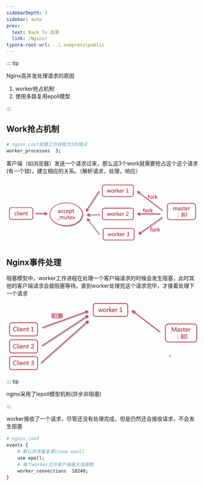 ```yaml
---
sidebarDepth: 3
sidebar: auto
prev:
  text: Back To 目录
  link: /Nginx/
typora-root-url: ..\.vuepress\public
---
```




::: tip

Nginx高并发处理请求的原因

1. worker抢占机制
2. 使用多路复用epoll模型

:::

## Work抢占机制

```sh
# nginx.conf配置工作线程为3的情况
worker_processes  3;
```

客户端（如浏览器）发送一个请求过来，那么这3个work就需要抢占这个这个请求(有一个锁)，建立相应的关系。（解析请求，处理，响应）

![image-20220810013354959](/images/nginx/image-20220810013354959.png)

## Nginx事件处理

阻塞模型中，worker工作进程在处理一个客户端请求的时候会发生阻塞，此时其他的客户端请求会就阻塞等待。直到worker处理完这个请求完毕，才接着处理下一个请求

![image-20220810013821503](/images/nginx/image-20220810013821503.png)

::: tip

nginx采用了lepoll模型机制(异步非阻塞)

:::

worker接收了一个请求，尽管还没有处理完成，但是仍然还会接收请求，不会发生阻塞

```sh
# ngnix.conf
events {
    # 默认的多路复用linux epoll
    use	epoll;
    # 每个worker允许客户端最大连接数
    worker_connections  10240;
}
```

